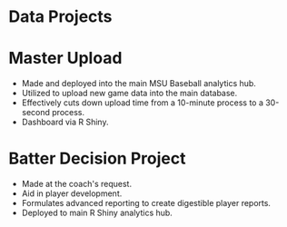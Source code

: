# Data Projects

# Master Upload
- Made and deployed into the main MSU Baseball analytics hub.
- Utilized to upload new game data into the main database.
- Effectively cuts down upload time from a 10-minute process to a 30-second process.
- Dashboard via R Shiny.

# Batter Decision Project
- Made at the coach's request.
- Aid in player development.
- Formulates advanced reporting to create digestible player reports.
- Deployed to main R Shiny analytics hub.


